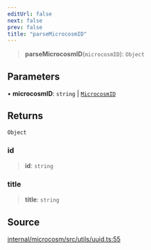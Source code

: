 ```yaml
---
editUrl: false
next: false
prev: false
title: "parseMicrocosmID"
---
```


> **parseMicrocosmID**(`microcosmID`): `Object`

## Parameters

• **microcosmID**: `string` \| [`MicrocosmID`](../type-aliases/MicrocosmID.md)

## Returns

`Object`

### id

> **id**: `string`

### title

> **title**: `string`

## Source

[internal/microcosm/src/utils/uuid.ts:55](https://github.com/nodenogg-in/alpha-p2p/blob/aa60360/internal/microcosm/src/utils/uuid.ts#L55)
